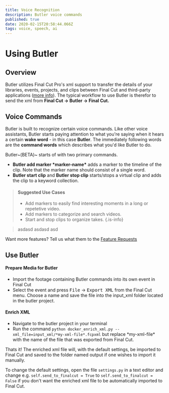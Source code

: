 ```yaml
---
title: Voice Recognition
description: Butler voice commands
published: true
date: 2020-02-15T20:58:44.066Z
tags: voice, speech, ai
---
```


# Using Butler

## Overview

Butler utilizes Final Cut Pro's xml support to transfer the details of your libraries, events, projects, and clips between Final Cut and third-party applications ([more info](https://support.apple.com/guide/final-cut-pro/use-xml-to-transfer-projects-verdbd66ae/mac)). The typical workflow to use Butler is therefor to send the xml from **Final Cut &rarr; Butler &rarr; Final Cut.**


## Voice Commands

Butler is built to recognize certain voice commands. Like other voice assistants, Butler starts paying attention to what you're saying when it hears a certain **wake word** - in this case **Butler**. The immediately following words are the **command words** which describes what you'd like Butler to do.

Butler~(BETA)~ starts of with two primary commands.
- **Butler add marker \*marker-name\*** adds a marker to the timeline of the clip. Note that the marker name should consist of a single word.
- **Butler start clip** and **Butler stop clip** starts/stops a virtual clip and adds the clip to a keyword collection.

> #### **Suggested Use Cases**
> - Add markers to easily find interesting moments in a long or repetetive video.
> - Add markers to categorize and search videos.
> - Start and stop clips to organize takes.
{.is-info}

> asdasd
> asdasd
> asd

Want more features? Tell us what  them to the [Feature Requests](../../html/featurerequests)

## Use Butler
#### Prepare Media for Butler
- Import the footage containing Butler commands into its own event in Final Cut
- Select the event and press <kbd>File</kbd> &rarr; <kbd>Export XML</kbd> from the Final Cut menu. Choose a name and save the file into the input_xml folder located in the butler project.

#### Enrich XML
- Navigate to the butler project in your terminal
- Run the command `python docker_enrich_xml.py --xml_file=input_xml/*my-xml-file*.fcpxml` but replace \*my-xml-file\* with the name of the file that was exported from Final Cut.

Thats it! The enriched xml file will, with the default settings, be imported to Final Cut and saved to the folder named output if one wishes to import it manually. 

To change the default settings, open the file `settings.py` in a text editor and change e.g. `self.send_to_finalcut = True` to `self.send_to_finalcut = False` if you don't want the enriched xml file to be automatically imported to Final Cut.
